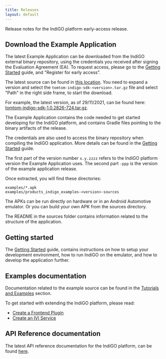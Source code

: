 ```yaml
---
title: Releases
layout: default
---
```


Release notes for the IndiGO platform early-access release.

## Download the Example Application

The latest Example Application can be downloaded from the IndiGO external binary repository, using 
the credentials you received after signing the Evaluation Agreement (EA). To request access, 
please go to the [Getting Started](/indigo/documentation/getting-started) guide, and 
"Register for early access".

The latest source can be found in 
[this location](https://repo.tomtom.com/#browse/browse:ivi:com%2Ftomtom%2Findigo%2Ftomtom-indigo-sdk).
You need to expand a version and select the `tomtom-indigo-sdk-<version>.tar.gz` file and select 
"Path" in the right side frame, to start the download.

For example, the latest version, as of 29/11/2021, can be found here: 
[tomtom-indigo-sdk-1.0.2826-724.tar.gz](https://repo.tomtom.com/repository/ivi/com/tomtom/indigo/tomtom-indigo-sdk/1.0.2826-724/tomtom-indigo-sdk-1.0.2826-724.tar.gz).

The Example Application contains the code needed to get started developing for the IndiGO 
platform, and contains Gradle files pointing to the binary artifacts of the release.

The credentials are also used to access the binary repository when compiling the IndiGO 
application. More details can be found in the 
[Getting Started](/indigo/documentation/getting-started) guide.

The first part of the version number `x.y.zzzz` refers to the IndiGO platform version the Example 
Application uses. The second part `-ppp` is the version of the example application release.

Once extracted, you will find these directories:

```
examples/*.apk
examples/products_indigo_examples-<version>-sources
```

The APKs can be run directly on hardware or in an Android Automotive emulator.
Or you can build your own APK from the sources directory.

The README in the sources folder contains information related to the structure of the application.

## Getting started

The [Getting Started](/indigo/documentation/getting-started) guide, contains instructions on how 
to setup your development environment, how to run IndiGO on the emulator, and how to develop the 
application further.

## Examples documentation

Documentation related to the example source can be found in the 
[Tutorials and Examples](indigo/documentation/tutorials-and-examples) section.

To get started with extending the IndiGO platform, please read:

- [Create a Frontend Plugin](/indigo/documentation/tutorials-and-examples/basics/create-a-frontend-plugin)
- [Create an IVI Service](/indigo/documentation/tutorials-and-examples/basics/create-an-ivi-service)

## API Reference documentation

The latest API reference documentation for the IndiGO platform, can be found 
[here](/indigo/api-reference).

